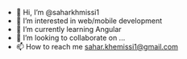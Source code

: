 - 👋 Hi, I’m @saharkhmissi1
- 👀 I’m interested in web/mobile development
- 🌱 I’m currently learning Angular
- 💞️ I’m looking to collaborate on ...
- 📫 How to reach me sahar.khemissi1@gmail.com

<!---
saharkhmissi1/saharkhmissi1 is a ✨ special ✨ repository because its `README.md` (this file) appears on your GitHub profile.
You can click the Preview link to take a look at your changes.
--->
